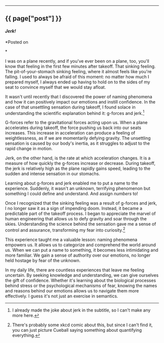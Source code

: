 

---
## {{ page["post"] }}

#### *Jerk!*

*Posted on
<!--%
from datetime import datetime
print(datetime.strptime(page["date"], "%Y-%m-%d").strftime("%Y %B %d"))
%-->*

I was on a plane recently, and if you've ever been on a plane, too, you'll know that feeling in the first few minutes after takeoff. That sinking feeling. The pit-of-your-stomach sinking feeling, where it almost feels like you're falling. I used to always be afraid of this moment: no matter how much I prepared myself, I always ended up having to hold on to the sides of my seat to convince myself that we would stay afloat.

It wasn't until recently that I discovered the power of naming phenomena and how it can positively impact our emotions and instill confidence. In the case of that unsettling sensation during takeoff, I found solace in understanding the scientific explanation behind it: g-forces and jerk.[^jerk]

[^jerk]: I already made the joke about jerk in the subtitle, so I can't make any more here.

G-forces refer to the gravitational forces acting upon us. When a plane accelerates during takeoff, the force pushing us back into our seats increases. This increase in acceleration can produce a feeling of weightlessness, as if we are momentarily defying gravity. The unsettling sensation is caused by our body's inertia, as it struggles to adjust to the rapid change in motion.

Jerk, on the other hand, is the rate at which acceleration changes. It is a measure of how quickly the g-forces increase or decrease. During takeoff, the jerk is relatively high as the plane rapidly gains speed, leading to the sudden and intense sensation in our stomachs.

Learning about g-forces and jerk enabled me to put a name to the experience. Suddenly, it wasn't an unknown, terrifying phenomenon but something I could define and understand. And assign *numbers* to!

Once I recognized that the sinking feeling was a result of g-forces and jerk, I no longer saw it as a sign of impending doom. Instead, it became a predictable part of the takeoff process. I began to appreciate the marvel of human engineering that allows us to defy gravity and soar through the skies. Understanding the science behind the sensation gave me a sense of control and assurance, transforming my fear into curiosity.[^gforces]

[^gforces]: There's probably some xkcd comic about this, but since I can't find it, you can just picture Cueball saying something about quantifying everything.

This experience taught me a valuable lesson: naming phenomena empowers us. It allows us to categorize and comprehend the world around us. When we can put a name to something, it becomes less intimidating and more familiar. We gain a sense of authority over our emotions, no longer held hostage by fear of the unknown.

In my daily life, there are countless experiences that leave me feeling uncertain. By seeking knowledge and understanding, we can give ourselves the gift of confidence. Whether it's learning about the biological processes behind stress or the psychological mechanisms of fear, knowing the names and reasons behind our emotions allows us to navigate them more effectively. I guess it's not just an exercise in semantics.